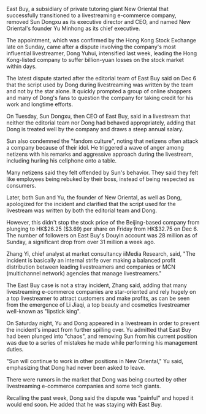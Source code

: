 <P>East Buy, a subsidiary of private tutoring giant New Oriental that successfully transitioned to a live­streaming e-commerce company, removed Sun Dongxu as its executive director and CEO, and named New Oriental's founder Yu Minhong as its chief executive.</p>

<p>The appointment, which was confirmed by the Hong Kong Stock Exchange late on Sunday, came after a dispute involving the company's most influential livestreamer, Dong Yuhui, intensified last week, leading the Hong Kong-listed company to suffer billion-yuan losses on the stock market within days.</P>

<p>The latest dispute started after the editorial team of East Buy said on Dec 6 that the script used by Dong during livestreaming was written by the team and not by the star alone. It quickly prompted a group of online shoppers and many of Dong's fans to question the company for taking credit for his work and longtime efforts.</p>

<p>On Tuesday, Sun Dongxu, then CEO of East Buy, said in a livestream that neither the editorial team nor Dong had behaved appropriately, adding that Dong is treated well by the company and draws a steep annual salary.</p>

<p>Sun also condemned the "fandom culture", noting that netizens often attack a company because of their idol. He triggered a wave of anger among netizens with his remarks and aggressive approach during the livestream, including hurling his cellphone onto a table.</p>

<p>Many netizens said they felt offended by Sun's behavior. They said they felt like employees being rebuked by their boss, instead of being respected as consumers.</P>

<p>Later, both Sun and Yu, the founder of New Oriental, as well as Dong, apologized for the incident and clarified that the script used for the livestream was written by both the editorial team and Dong.</p>

<p>However, this didn't stop the stock price of the Beijing-based company from plunging to HK$26.25 ($3.69) per share on Friday from HK$32.75 on Dec 6. The number of followers on East Buy's Douyin account was 28 million as of Sunday, a significant drop from over 31 million a week ago.</p>

<p>Zhang Yi, chief analyst at market consultancy iiMedia Research, said, "The incident is basically an internal strife over making a balanced profit distribution between leading live­streamers and companies or MCN (multichannel network) agencies that manage livestreamers."</p>

<p>The East Buy case is not a stray incident, Zhang said, adding that many livestreaming e-commerce companies are star-oriented and rely hugely on a top livestreamer to attract customers and make profits, as can be seen from the emergence of Li Jiaqi, a top beauty and cosmetics livestreamer well-known as "lipstick king".</p>

<p>On Saturday night, Yu and Dong appeared in a livestream in order to prevent the incident's impact from further spilling over. Yu admitted that East Buy had been plunged into "chaos", and removing Sun from his current position was due to a series of mistakes he made while performing his management duties.</p>

<p>"Sun will continue to work in other positions in New Oriental," Yu said, emphasizing that Dong had never been asked to leave.</p>

<p>There were rumors in the market that Dong was being courted by other livestreaming e-commerce companies and some tech giants.</p>

<p>Recalling the past week, Dong said the dispute was "painful" and hoped it would end soon. He added that he was staying with East Buy.</p>